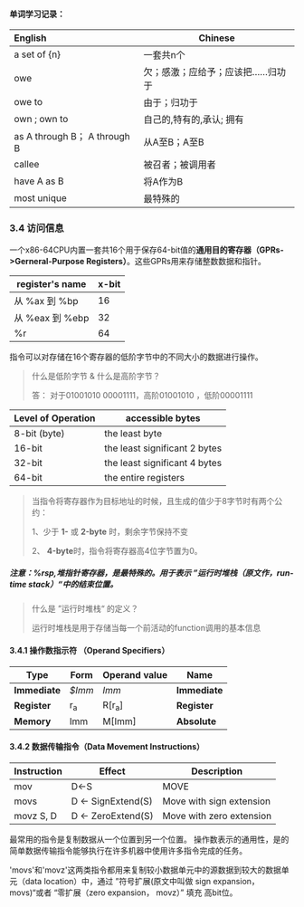 #### 单词学习记录：

| English                      | Chinese                          |
| :--------------------------- | -------------------------------- |
| a set of {n}                 | 一套共n个                        |
| owe                          | 欠；感激；应给予；应该把……归功于 |
| owe to                       | 由于；归功于                     |
| own ; own to                 | 自己的,特有的,承认; 拥有         |
| as A through B； A through B | 从A至B；A至B                     |
| callee                       | 被召者；被调用者                 |
| have A as B                  | 将A作为B                         |
| most unique                  | 最特殊的                         |

### 3.4 访问信息

一个x86-64CPU内置一套共16个用于保存64-bit值的**通用目的寄存器（GPRs->Gerneral-Purpose Registers）**。这些GPRs用来存储整数数据和指针。

| register's name | x-bit |
| --------------- | ----- |
| 从 %ax 到 %bp   | 16    |
| 从 %eax 到 %ebp | 32    |
| %r              | 64    |

指令可以对存储在16个寄存器的低阶字节中的不同大小的数据进行操作。

> 什么是低阶字节 & 什么是高阶字节？
>
> 答： 对于01001010 00001111，高阶01001010 ，低阶00001111

| Level of Operation | accessible bytes              |
| ------------------ | ----------------------------- |
| 8-bit (byte)       | the least byte                |
| 16-bit             | the least significant 2 bytes |
| 32-bit             | the least significant 4 bytes |
| 64-bit             | the entire registers          |

> 当指令将寄存器作为目标地址的时候，且生成的值少于8字节时有两个公约：
>
> 1、少于 **1-**  或 **2-byte** 时，剩余字节保持不变
>
> 2、 **4-byte**时，指令将寄存器高4位字节置为0。

##### 注意：%rsp,堆指针寄存器，是最特殊的。用于表示 ”运行时堆栈（原文作，run-time stack）“中的结束位置。

> 什么是 ”运行时堆栈“ 的定义？
>
> 运行时堆栈是用于存储当每一个前活动的function调用的基本信息

#### 3.4.1 操作数指示符 （Operand Specifiers）

| Type          | Form          | Operand value    | Name          |
| ------------- | ------------- | ---------------- | ------------- |
| **Immediate** | *$Imm*        | *Imm*            | **Immediate** |
| **Register**  | r<sub>a</sub> | R[r<sub>a</sub>] | **Register**  |
| **Memory**    | Imm           | M[Imm]           | **Absolute**  |



#### 3.4.2 数据传输指令（Data Movement Instructions）

| Instruction | Effect            | Description              |
| ----------- | ----------------- | ------------------------ |
| mov         | D<-S              | MOVE                     |
| movs        | D ← SignExtend(S) | Move with sign extension |
| movz   S, D | D ← ZeroExtend(S) | Move with zero extension |

最常用的指令是复制数据从一个位置到另一个位置。 操作数表示的通用性，是的简单数据传输指令能够执行在许多机器中使用许多指令完成的任务。

'movs'和'movz'这两类指令都用来复制较小数据单元中的源数据到较大的数据单元（data location）中，通过 ”符号扩展(原文中叫做  sign expansion， movs)“或者 “零扩展（zero expansion， movz）” 填充 高bit位。

